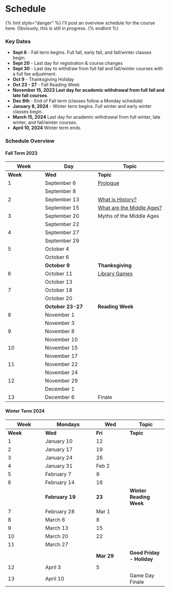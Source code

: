 # Schedule

{% hint style="danger" %}
I'll post an overview schedule for the course here. Obviously, this is still in progress.&#x20;
{% endhint %}

### Key Dates

* **Sept 6** - Fall term begins. Full fall, early fall, and fall/winter classes begin.
* **Sept 20** - Last day for registration & course changes&#x20;
* **Sept 30** - Last day to withdraw from full fall and fall/winter courses with a full fee adjustment.
* **Oct 9** -  Thanksgiving Holiday
* **Oct 23 - 27** - Fall Reading Week
* **November 15, 2023 Last day for academic withdrawal from full fall and late fall courses**.
* **Dec 8th** - End of Fall term (classes follow a Monday schedule)
* **January 8, 2024** - Winter term begins. Full winter and early winter classes begin.
* **March 15, 2024** Last day for academic withdrawal from full winter, late winter, and fall/winter courses.
* **April 10, 2024** Winter term ends.

### Schedule Overview

#### Fall Term 2023

<table data-header-hidden><thead><tr><th width="101.59055118110237">Week</th><th width="151">Day</th><th>Topic</th></tr></thead><tbody><tr><td><strong>Week</strong></td><td><strong>Wed</strong></td><td><strong>Topic</strong></td></tr><tr><td>1</td><td>September 6</td><td><a href="../../pregame/welcome.md">Prologue</a></td></tr><tr><td></td><td>September 8</td><td></td></tr><tr><td>2</td><td>September 13</td><td><a href="../../hgstoolkit/what-is-history.md">What is History?</a></td></tr><tr><td></td><td>September 15</td><td><a href="../../fundamentals/what-are-the-middle-ages.md">What are the Middle Ages?</a></td></tr><tr><td>3</td><td>September 20</td><td>Myths of the Middle Ages</td></tr><tr><td></td><td>September 22</td><td></td></tr><tr><td>4</td><td>September 27</td><td></td></tr><tr><td></td><td>September 29</td><td></td></tr><tr><td>5</td><td>October 4</td><td></td></tr><tr><td></td><td>October 6</td><td></td></tr><tr><td></td><td><strong>October 9</strong></td><td><strong>Thanksgiving</strong></td></tr><tr><td>6</td><td>October 11</td><td><a href="../../historical-games-studies/library-games.md">Library Games</a></td></tr><tr><td></td><td>October 13</td><td></td></tr><tr><td>7</td><td>October 18</td><td></td></tr><tr><td></td><td>October 20</td><td></td></tr><tr><td></td><td><strong>October 23-27</strong></td><td><strong>Reading Week</strong></td></tr><tr><td>8</td><td>November 1</td><td></td></tr><tr><td></td><td>November 3</td><td></td></tr><tr><td>9</td><td>November 8</td><td></td></tr><tr><td></td><td>November 10</td><td></td></tr><tr><td>10</td><td>November 15</td><td></td></tr><tr><td></td><td>November 17</td><td></td></tr><tr><td>11</td><td>November 22</td><td></td></tr><tr><td></td><td>November 24</td><td></td></tr><tr><td>12</td><td>November 29</td><td></td></tr><tr><td></td><td>December 1</td><td></td></tr><tr><td>13</td><td>December 6</td><td>Finale</td></tr></tbody></table>

#### Winter Term 2024

<table data-header-hidden><thead><tr><th width="102.28571428571428">Week</th><th width="145">Mondays</th><th width="90">Wed</th><th>Topic</th></tr></thead><tbody><tr><td><strong>Week</strong></td><td><strong>Wed</strong></td><td><strong>Fri</strong></td><td><strong>Topic</strong></td></tr><tr><td>1</td><td>January 10</td><td>12</td><td></td></tr><tr><td>2</td><td>January 17</td><td>19</td><td></td></tr><tr><td>3</td><td>January 24</td><td>26</td><td></td></tr><tr><td>4</td><td>January 31</td><td>Feb 2</td><td></td></tr><tr><td>5</td><td>February 7</td><td>9</td><td></td></tr><tr><td>6</td><td>February 14</td><td>16</td><td></td></tr><tr><td></td><td><strong>February 19</strong></td><td><strong>23</strong></td><td><strong>Winter Reading Week</strong></td></tr><tr><td>7</td><td>February 28</td><td>Mar 1</td><td></td></tr><tr><td>8</td><td>March 6</td><td>8</td><td></td></tr><tr><td>9</td><td>March 13</td><td>15</td><td></td></tr><tr><td>10</td><td>March 20</td><td>22</td><td></td></tr><tr><td>11</td><td>March 27</td><td></td><td></td></tr><tr><td></td><td></td><td><strong>Mar 29</strong></td><td><strong>Good Friday - Holiday</strong></td></tr><tr><td>12</td><td>April 3</td><td>5</td><td></td></tr><tr><td>13</td><td>April 10</td><td></td><td>Game Day Finale</td></tr></tbody></table>
